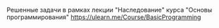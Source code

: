 Решенные задачи в рамках лекции "Наследование" курса "Основы программирования" https://ulearn.me/Course/BasicProgramming
